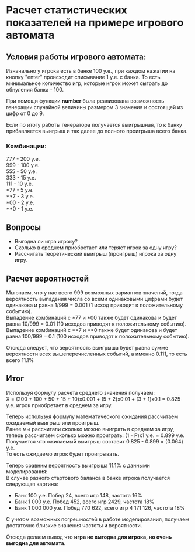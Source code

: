 # Расчет статистических показателей на примере игрового автомата

## Условия работы игрового автомата:  

Изначально у игрока есть в банке 100 у.е., при каждом нажатии на 
кнопку "enter" происходит списывание 1 у.е. с банка. То есть минимальное 
количество игр, которые игрок может сыграть до обнуления банка - 100.

При помощи функции **number** была реализована возможность генерации случайной
величины размером 3 значения и состоящей из цифр от 0 до 9.

Если по итогу работы генератора получается выигрышная, то к банку прибавляется 
выигрыш и так далее до полного проигрыша всего банка.

### Комбинации:  
777 - 200 у.е.  
999 - 100 у.е.  
555 - 50 y.e.  
333 - 15 y.e.  
111 - 10 y.e.  
*77 - 5 y.e.  
**7 - 3 y.e.  
*00 - 2 y.e.  
**0 - 1 y.e.

## Вопросы
* Выгодна ли игра игроку?
* Сколько в среднем приобретает или теряет игрок за одну игру?
* Рассчитать теоретический выигрыш (проигрыщ) игрока за одну игру.

## Расчет вероятностей

Мы знаем, что у нас всего 999 возможных вариантов значений, тогда
вероятность выпадения числа со всеми одинаковыми цифрами будет одинакова и 
равна 1/999 = 0.001 (1 исход приводит к положительному событию).  
Выпадение комбинаций с *77 и *00 также будет одинакова и будет равна
10/999 = 0.01 (10 исходов приводят к положительному событию).  
Выпадение комбинаций с **7 и **0 также будет одинакова и будет равна
100/999 = 0.1 (100 исходов приводят к положительному событию).

Отсюда следует, что вероятность выигрыша будет равна сумме вероятности 
всех вышеперечисленных событий, а именно 0.111, то есть всего 11.1%


## Итог
Используя формулу расчета среднего значения получаем:  
Х = (200 + 100 + 50 + 15 + 10)х0.001 + (5 + 2)х0.01 + (3 + 1)х0.1 = 0.825 у.е. 
игрок приобретает в среднем за игру.  

Теперь используя формулу математического ожидания рассчитаем ожидаемый выигрыш
или проигрыш.  
Ранее мы рассчитали сколько можно выиграть в среднем за игру, теперь рассчитаем 
сколько можно проиграть: (1 - Р)х1 у.е. = 0.899 у.е.  
Получается что ожилаемый выигрыш составит 0.825 - 0.899 = (0.064) у.е.  
То есть ожидаемо игрок будет проигрывать.

Теперь сравним вероятность выигрыша 11.1% с данными моделирования:  
В случае разного стартового баланса в банке игрока получается следующая картина:
* Банк 100 у.е. Побед 24, всего игр 148, частота 16%
* Банк 1 000 у.е. Побед 452, всего игр 2429, частота 18%
* Банк 1 000 000 у.е. Побед 770 622, всего игр 4 171 126, частота 18%

С учетом возможных погрешностей в работе моделирования, получаем достаточно 
близкие значения частоты и вероятности.

Отсюда делаем вывод что **игра не выгодна для игрока, но очень выгодна для 
автомата**.

